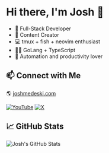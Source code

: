 # Hi there, I'm Josh 👋

- 🔧 Full-Stack Developer
- 🎥 Content Creator
- 💻 tmux + fish + neovim enthusiast
- 👨‍💻 GoLang + TypeScript
- 🚀 Automation and productivity lover

## 📫 Connect with Me

🌎 [joshmedeski.com](https://www.joshmedeski.com)

[![YouTube](https://img.shields.io/badge/YouTube-%23FF0000.svg?style=for-the-badge&logo=YouTube&logoColor=white)](https://www.youtube.com/@JoshMedeski)
[![X](https://img.shields.io/badge/X-%23000000.svg?style=for-the-badge&logo=X&logoColor=white)](https://x.com/joshmedeski)

## 📈 GitHub Stats
![Josh's GitHub Stats](https://github-readme-stats.vercel.app/api?username=joshmedeski&show_icons=true&theme=dark)

